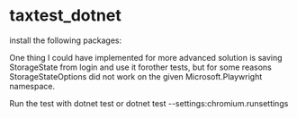 # taxtest_dotnet

install the following packages:
    <PackageReference Include="Microsoft.NET.Test.Sdk" Version="16.11.0" />
    <PackageReference Include="Microsoft.Playwright" Version="1.42.0" />
    <PackageReference Include="Microsoft.Playwright.Nunit" Version="1.42.0" />
    <PackageReference Include="NUnit" Version="3.13.2" />
    <PackageReference Include="NUnit3TestAdapter" Version="4.5.0" />
    <PackageReference Include="coverlet.collector" Version="3.1.0" />
    <PackageReference Include="System.Security.Cryptography.ProtectedData" Version="8.0.0" />

One thing I could have implemented for more advanced solution is saving StorageState from login and use it forother tests, but for some reasons StorageStateOptions did not work on the given Microsoft.Playwright namespace.

Run the test with dotnet test or dotnet test --settings:chromium.runsettings

